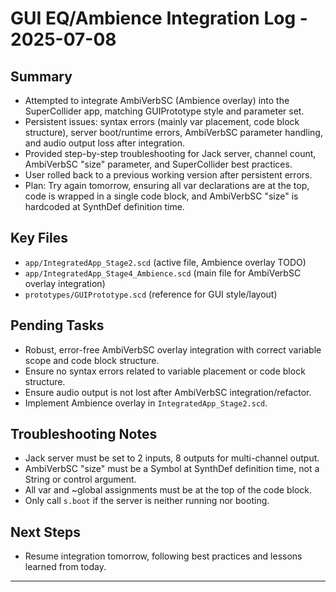 # GUI EQ/Ambience Integration Log - 2025-07-08

## Summary
- Attempted to integrate AmbiVerbSC (Ambience overlay) into the SuperCollider app, matching GUIPrototype style and parameter set.
- Persistent issues: syntax errors (mainly var placement, code block structure), server boot/runtime errors, AmbiVerbSC parameter handling, and audio output loss after integration.
- Provided step-by-step troubleshooting for Jack server, channel count, AmbiVerbSC "size" parameter, and SuperCollider best practices.
- User rolled back to a previous working version after persistent errors.
- Plan: Try again tomorrow, ensuring all var declarations are at the top, code is wrapped in a single code block, and AmbiVerbSC "size" is hardcoded at SynthDef definition time.

## Key Files
- `app/IntegratedApp_Stage2.scd` (active file, Ambience overlay TODO)
- `app/IntegratedApp_Stage4_Ambience.scd` (main file for AmbiVerbSC overlay integration)
- `prototypes/GUIPrototype.scd` (reference for GUI style/layout)

## Pending Tasks
- Robust, error-free AmbiVerbSC overlay integration with correct variable scope and code block structure.
- Ensure no syntax errors related to variable placement or code block structure.
- Ensure audio output is not lost after AmbiVerbSC integration/refactor.
- Implement Ambience overlay in `IntegratedApp_Stage2.scd`.

## Troubleshooting Notes
- Jack server must be set to 2 inputs, 8 outputs for multi-channel output.
- AmbiVerbSC "size" must be a Symbol at SynthDef definition time, not a String or control argument.
- All var and ~global assignments must be at the top of the code block.
- Only call `s.boot` if the server is neither running nor booting.

## Next Steps
- Resume integration tomorrow, following best practices and lessons learned from today.

---
